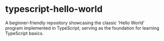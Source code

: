 # typescript-hello-world
A beginner-friendly repository showcasing the classic 'Hello World' program implemented in TypeScript, serving as the foundation for learning TypeScript basics.
